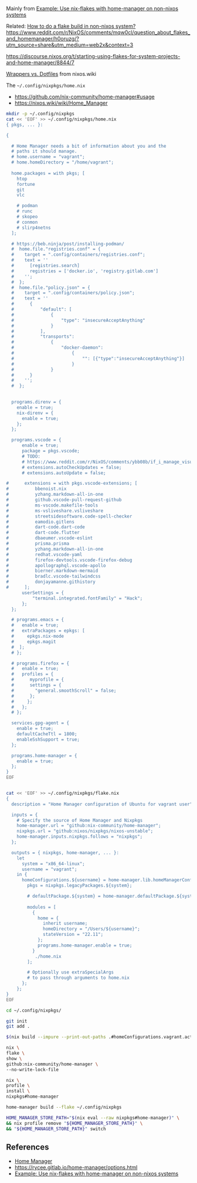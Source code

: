 
Mainly from [Example: Use nix-flakes with home-manager on non-nixos systems](https://discourse.nixos.org/t/example-use-nix-flakes-with-home-manager-on-non-nixos-systems/10185/9)


Related: [How to do a flake build in non-nixos system?](https://discourse.nixos.org/t/how-to-do-a-flake-build-in-non-nixos-system/10450/7)
https://www.reddit.com/r/NixOS/comments/mqw0cl/question_about_flakes_and_homemanager/h0oruzg/?utm_source=share&utm_medium=web2x&context=3

https://discourse.nixos.org/t/starting-using-flakes-for-system-projects-and-home-manager/8844/7




[Wrappers vs. Dotfiles](https://nixos.wiki/wiki/Wrappers_vs._Dotfiles) from nixos.wiki


The `~/.config/nixpkgs/home.nix`


- https://github.com/nix-community/home-manager#usage
- https://nixos.wiki/wiki/Home_Manager


```bash
mkdir -p ~/.config/nixpkgs
cat << 'EOF' >> ~/.config/nixpkgs/home.nix
{ pkgs, ... }:

{

  # Home Manager needs a bit of information about you and the
  # paths it should manage.
  # home.username = "vagrant";
  # home.homeDirectory = "/home/vagrant";
  
  home.packages = with pkgs; [
    htop
    fortune
    git
    vlc

    # podman
    # runc
    # skopeo
    # conmon
    # slirp4netns
  ];

  # https://beb.ninja/post/installing-podman/
  #  home.file."registries.conf" = {
  #    target = ".config/containers/registries.conf";
  #    text = ''
  #      [registries.search]
  #      registries = ['docker.io', 'registry.gitlab.com']
  #    '';
  #  };
  #  home.file."policy.json" = {
  #    target = ".config/containers/policy.json";
  #    text = ''
  #      {
  #          "default": [
  #              {
  #                  "type": "insecureAcceptAnything"
  #              }
  #          ],
  #          "transports":
  #              {
  #                  "docker-daemon":
  #                      {
  #                          "": [{"type":"insecureAcceptAnything"}]
  #                      }
  #              }
  #      }
  #    '';
  #  };
  

  programs.direnv = {
    enable = true;
    nix-direnv = {
      enable = true;
    };
  };

  programs.vscode = {
      enable = true;
      package = pkgs.vscode;
      # TODO:
      # https://www.reddit.com/r/NixOS/comments/ybb08b/if_i_manage_visual_studio_code_packages_via_home/
      # extensions.autoCheckUpdates = false;
      # extensions.autoUpdate = false;

#      extensions = with pkgs.vscode-extensions; [
#          bbenoist.nix
#          yzhang.markdown-all-in-one
#          github.vscode-pull-request-github
#          ms-vscode.makefile-tools
#          ms-vsliveshare.vsliveshare
#          streetsidesoftware.code-spell-checker
#          eamodio.gitlens
#          dart-code.dart-code
#          dart-code.flutter
#          dbaeumer.vscode-eslint
#          prisma.prisma
#          yzhang.markdown-all-in-one
#          redhat.vscode-yaml
#          firefox-devtools.vscode-firefox-debug
#          apollographql.vscode-apollo
#          bierner.markdown-mermaid
#          bradlc.vscode-tailwindcss
#          donjayamanne.githistory
#      ];
      userSettings = {
          "terminal.integrated.fontFamily" = "Hack";
      };
  };

  # programs.emacs = {
  #   enable = true;
  #   extraPackages = epkgs: [
  #     epkgs.nix-mode
  #     epkgs.magit
  #  ];
  # };

  # programs.firefox = {
  #   enable = true;
  #   profiles = {
  #      myprofile = {
  #      settings = {
  #        "general.smoothScroll" = false;
  #      };
  #     };
  #   };
  # };

  services.gpg-agent = {
    enable = true;
    defaultCacheTtl = 1800;
    enableSshSupport = true;
  };

  programs.home-manager = {
    enable = true;
  };
}
EOF


cat << 'EOF' >> ~/.config/nixpkgs/flake.nix
{
  description = "Home Manager configuration of Ubuntu for vagrant user";

  inputs = {
    # Specify the source of Home Manager and Nixpkgs
    home-manager.url = "github:nix-community/home-manager";
    nixpkgs.url = "github:nixos/nixpkgs/nixos-unstable";
    home-manager.inputs.nixpkgs.follows = "nixpkgs";
  };

  outputs = { nixpkgs, home-manager, ... }:
    let
      system = "x86_64-linux";
      username = "vagrant";
    in {
      homeConfigurations.${username} = home-manager.lib.homeManagerConfiguration {
        pkgs = nixpkgs.legacyPackages.${system};

        # defaultPackage.${system} = home-manager.defaultPackage.${system};
       
        modules = [
          {
            home = {
              inherit username;
              homeDirectory = "/Users/${username}";
              stateVersion = "22.11";
            };
            programs.home-manager.enable = true;
          }
           ./home.nix
        ];

        # Optionally use extraSpecialArgs
        # to pass through arguments to home.nix
      };
    };
}
EOF

cd ~/.config/nixpkgs/

git init
git add .

$(nix build --impure --print-out-paths .#homeConfigurations.vagrant.activationPackage)/activate
```


```bash
nix \
flake \
show \
github:nix-community/home-manager \
--no-write-lock-file
```

```bash
nix \
profile \
install \
nixpkgs#home-manager
```


```bash
home-manager build --flake ~/.config/nixpkgs
```

```bash
HOME_MANAGER_STORE_PATH="$(nix eval --raw nixpkgs#home-manager)" \
&& nix profile remove "${HOME_MANAGER_STORE_PATH}" \
&& "${HOME_MANAGER_STORE_PATH}" switch
```

## References

- [Home Manager](https://nixos.wiki/wiki/Home_Manager)
- https://rycee.gitlab.io/home-manager/options.html
- [Example: Use nix-flakes with home-manager on non-nixos systems](https://discourse.nixos.org/t/example-use-nix-flakes-with-home-manager-on-non-nixos-systems/10185/8)
